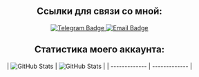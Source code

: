 <div id="header" align="center">
  <h2 id="name-chapter">
    Ссылки для связи со мной:
  </h2>
  <div id="badges">
    <a href="https://t.me/Overlay404">
      <img src="https://img.shields.io/badge/telegram-blue?style=for-the-badge&logo=telegram" alt="Telegram Badge"/>
    </a>
    <a href="mailto:denis.alekseev.200411@mail.ru&body=привет?subject=твой вопрос">
      <img src="https://img.shields.io/badge/mail.ru-white?style=for-the-badge&logo=email" alt="Email Badge"/>
    </a>
  </div>
  <div id="views-counter">
    <img src="https://komarev.com/ghpvc/?username=Overlay404&style=flat-square&color=green" alt=""/>
  </div>
  <h2 id="name-chapter">
    Статистика моего аккаунта:
  </h2>
  <div id="stats"> 
    | <img src="https://github-readme-stats.vercel.app/api?username=anuraghazra&show_icons=true&theme=transparent" alt="GitHub Stats"/> | <img src="https://github-readme-stats.vercel.app/api/top-langs/?username=Overlay404&layout=compact" alt="GitHub Stats"/> |
| ------------- | ------------- |
  </div>
</div>
